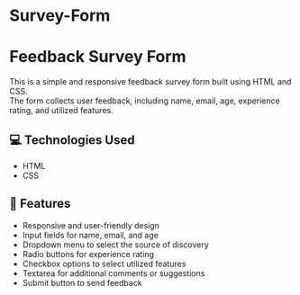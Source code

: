 # Survey-Form
# Feedback Survey Form  

This is a simple and responsive feedback survey form built using HTML and CSS.  
The form collects user feedback, including name, email, age, experience rating, and utilized features.  

## 💻 Technologies Used  
- HTML  
- CSS  

## 🌟 Features  
- Responsive and user-friendly design  
- Input fields for name, email, and age  
- Dropdown menu to select the source of discovery  
- Radio buttons for experience rating  
- Checkbox options to select utilized features  
- Textarea for additional comments or suggestions  
- Submit button to send feedback   
